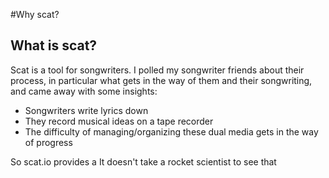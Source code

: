 #Why scat?

## What is scat?

Scat is a tool for songwriters. I polled my songwriter friends about their process, in particular what gets in the way of them and their songwriting, and came away with some insights:

- Songwriters write lyrics down
- They record musical ideas on a tape recorder
- The difficulty of managing/organizing these dual media gets in the way of progress

So scat.io provides a 
It doesn't take a rocket scientist to see that 

